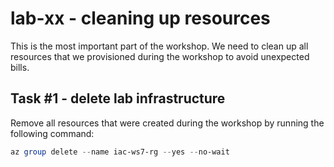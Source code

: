 # lab-xx - cleaning up resources

This is the most important part of the workshop. We need to clean up all resources that we provisioned during the workshop to avoid unexpected bills.

## Task #1 - delete lab infrastructure

Remove all resources that were created during the workshop by running the following command:

```powershell
az group delete --name iac-ws7-rg --yes --no-wait
```

